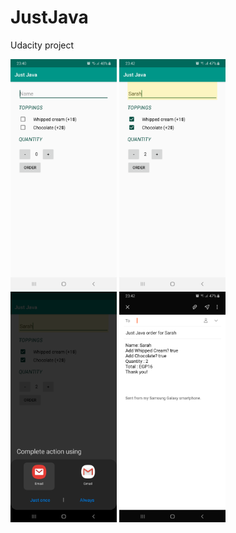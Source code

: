 # JustJava
Udacity project

<img src="device-2019-10-27-234123.png" width="170"/> <img src="device-2019-10-27-234233.png" width="170"/> <img src="device-2019-10-27-234259.png" width="170"/> <img src="device-2019-10-27-234319.png" width="170"/>
